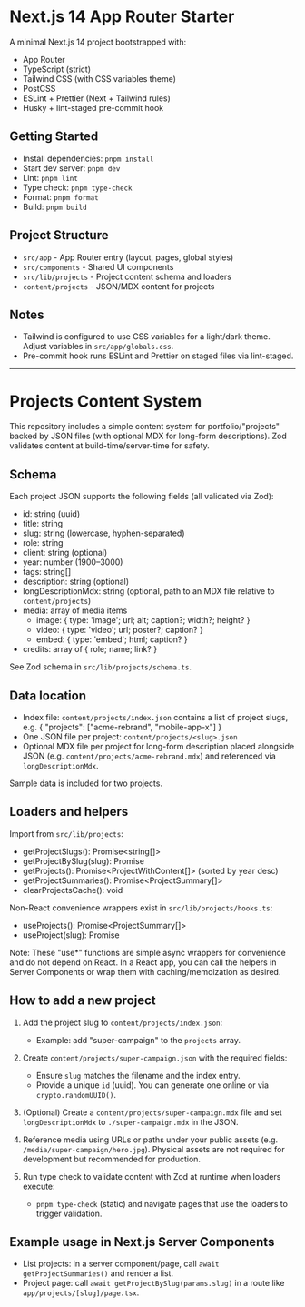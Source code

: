 # Next.js 14 App Router Starter

A minimal Next.js 14 project bootstrapped with:

- App Router
- TypeScript (strict)
- Tailwind CSS (with CSS variables theme)
- PostCSS
- ESLint + Prettier (Next + Tailwind rules)
- Husky + lint-staged pre-commit hook

## Getting Started

- Install dependencies: `pnpm install`
- Start dev server: `pnpm dev`
- Lint: `pnpm lint`
- Type check: `pnpm type-check`
- Format: `pnpm format`
- Build: `pnpm build`

## Project Structure

- `src/app` - App Router entry (layout, pages, global styles)
- `src/components` - Shared UI components
- `src/lib/projects` - Project content schema and loaders
- `content/projects` - JSON/MDX content for projects

## Notes

- Tailwind is configured to use CSS variables for a light/dark theme. Adjust variables in `src/app/globals.css`.
- Pre-commit hook runs ESLint and Prettier on staged files via lint-staged.

---

# Projects Content System

This repository includes a simple content system for portfolio/"projects" backed by JSON files (with optional MDX for long-form descriptions). Zod validates content at build-time/server-time for safety.

## Schema

Each project JSON supports the following fields (all validated via Zod):

- id: string (uuid)
- title: string
- slug: string (lowercase, hyphen-separated)
- role: string
- client: string (optional)
- year: number (1900–3000)
- tags: string[]
- description: string (optional)
- longDescriptionMdx: string (optional, path to an MDX file relative to `content/projects`)
- media: array of media items
  - image: { type: 'image'; url; alt; caption?; width?; height? }
  - video: { type: 'video'; url; poster?; caption? }
  - embed: { type: 'embed'; html; caption? }
- credits: array of { role; name; link? }

See Zod schema in `src/lib/projects/schema.ts`.

## Data location

- Index file: `content/projects/index.json` contains a list of project slugs, e.g.
  { "projects": ["acme-rebrand", "mobile-app-x"] }
- One JSON file per project: `content/projects/<slug>.json`
- Optional MDX file per project for long-form description placed alongside JSON (e.g. `content/projects/acme-rebrand.mdx`) and referenced via `longDescriptionMdx`.

Sample data is included for two projects.

## Loaders and helpers

Import from `src/lib/projects`:

- getProjectSlugs(): Promise<string[]>
- getProjectBySlug(slug): Promise<ProjectWithContent>
- getProjects(): Promise<ProjectWithContent[]> (sorted by year desc)
- getProjectSummaries(): Promise<ProjectSummary[]>
- clearProjectsCache(): void

Non-React convenience wrappers exist in `src/lib/projects/hooks.ts`:

- useProjects(): Promise<ProjectSummary[]>
- useProject(slug): Promise<ProjectWithContent>

Note: These "use*" functions are simple async wrappers for convenience and do not depend on React. In a React app, you can call the helpers in Server Components or wrap them with caching/memoization as desired.

## How to add a new project

1) Add the project slug to `content/projects/index.json`:
   - Example: add "super-campaign" to the `projects` array.

2) Create `content/projects/super-campaign.json` with the required fields:
   - Ensure `slug` matches the filename and the index entry.
   - Provide a unique `id` (uuid). You can generate one online or via `crypto.randomUUID()`.

3) (Optional) Create a `content/projects/super-campaign.mdx` file and set `longDescriptionMdx` to `./super-campaign.mdx` in the JSON.

4) Reference media using URLs or paths under your public assets (e.g. `/media/super-campaign/hero.jpg`). Physical assets are not required for development but recommended for production.

5) Run type check to validate content with Zod at runtime when loaders execute:
   - `pnpm type-check` (static) and navigate pages that use the loaders to trigger validation.

## Example usage in Next.js Server Components

- List projects: in a server component/page, call `await getProjectSummaries()` and render a list.
- Project page: call `await getProjectBySlug(params.slug)` in a route like `app/projects/[slug]/page.tsx`.


